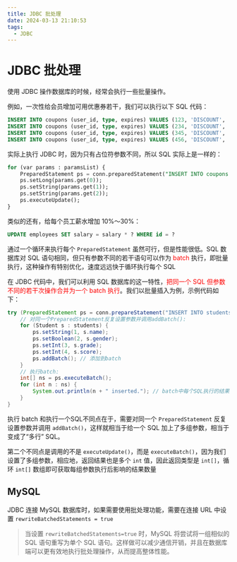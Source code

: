 ```yaml
---
title: JDBC 批处理
date: 2024-03-13 21:10:53
tags:
  - JDBC
---
```

# JDBC 批处理

使用 JDBC 操作数据库的时候，经常会执行一些批量操作。

例如，一次性给会员增加可用优惠券若干，我们可以执行以下 SQL 代码：

```sql
INSERT INTO coupons (user_id, type, expires) VALUES (123, 'DISCOUNT', '2030-12-31');
INSERT INTO coupons (user_id, type, expires) VALUES (234, 'DISCOUNT', '2030-12-31');
INSERT INTO coupons (user_id, type, expires) VALUES (345, 'DISCOUNT', '2030-12-31');
INSERT INTO coupons (user_id, type, expires) VALUES (456, 'DISCOUNT', '2030-12-31');
```

实际上执行 JDBC 时，因为只有占位符参数不同，所以 SQL 实际上是一样的：

```sql
for (var params : paramsList) {
    PreparedStatement ps = conn.preparedStatement("INSERT INTO coupons (user_id, type, expires) VALUES (?,?,?)");
    ps.setLong(params.get(0));
    ps.setString(params.get(1));
    ps.setString(params.get(2));
    ps.executeUpdate();
}
```

类似的还有，给每个员工薪水增加 10%～30%：

```sql
UPDATE employees SET salary = salary * ? WHERE id = ?
```

通过一个循环来执行每个 `PreparedStatement` 虽然可行，但是性能很低。SQL 数据库对 SQL 语句相同，但只有参数不同的若干语句可以作为 <font color=red>batch</font> 执行，即批量执行，这种操作有特别优化，速度远远快于循环执行每个 SQL

在 JDBC 代码中，我们可以利用 SQL 数据库的这一特性，<font color=red>把同一个 SQL 但参数不同的若干次操作合并为一个 batch 执行</font>。我们以批量插入为例，示例代码如下：

```java
try (PreparedStatement ps = conn.prepareStatement("INSERT INTO students (name, gender, grade, score) VALUES (?, ?, ?, ?)")) {
    // 对同一个PreparedStatement反复设置参数并调用addBatch():
    for (Student s : students) {
        ps.setString(1, s.name);
        ps.setBoolean(2, s.gender);
        ps.setInt(3, s.grade);
        ps.setInt(4, s.score);
        ps.addBatch(); // 添加到batch
    }
    // 执行batch:
    int[] ns = ps.executeBatch();
    for (int n : ns) {
        System.out.println(n + " inserted."); // batch中每个SQL执行的结果数量
    }
}
```

执行 batch 和执行一个SQL不同点在于，需要对同一个 `PreparedStatement` 反复设置参数并调用 `addBatch()`，这样就相当于给一个 SQL 加上了多组参数，相当于变成了“多行” SQL。

第二个不同点是调用的不是 `executeUpdate()`，而是 `executeBatch()`，因为我们设置了多组参数，相应地，返回结果也是多个 `int` 值，因此返回类型是 `int[]`，循环 `int[]` 数组即可获取每组参数执行后影响的结果数量

## MySQL

JDBC 连接 MySQL 数据库时，如果需要使用批处理功能，需要在连接 URL 中设置 `rewriteBatchedStatements = true`

> 当设置 `rewriteBatchedStatements=true` 时，MySQL 将尝试将一组相似的 SQL 语句重写为单个 SQL 语句。这样做可以减少通信开销，并且在数据库端可以更有效地执行批处理操作，从而提高整体性能。
